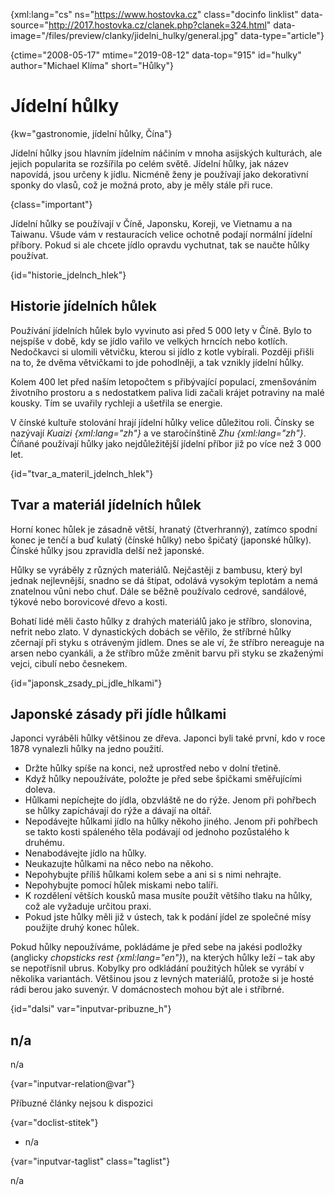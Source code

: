 
{xml:lang="cs" ns="https://www.hostovka.cz" class="docinfo linklist" data-source="http://2017.hostovka.cz/clanek.php?clanek=324.html" data-image="/files/preview/clanky/jidelni_hulky/general.jpg" data-type="article"}

{ctime="2008-05-17" mtime="2019-08-12" data-top="915" id="hulky" author="Michael Klíma" short="Hůlky"}

# Jídelní hůlky 

{kw="gastronomie, jídelní hůlky, Čína"}

Jídelní hůlky jsou hlavním jídelním náčiním v mnoha asijských kulturách, ale jejich popularita se rozšířila po celém světě. Jídelní hůlky, jak název napovídá, jsou určeny k jídlu. Nicméně ženy je používají jako dekorativní sponky do vlasů, což je možná proto, aby je měly stále při ruce. 

{class="important"}

Jídelní hůlky se používají v Číně, Japonsku, Koreji, ve Vietnamu a na Taiwanu. Všude vám v restauracích velice ochotně podají normální jídelní příbory. Pokud si ale chcete jídlo opravdu vychutnat, tak se naučte hůlky používat. 

{id="historie\_jdelnch\_hlek"}

## Historie jídelních hůlek 

Používání jídelních hůlek bylo vyvinuto asi před 5 000 lety v Číně. Bylo to nejspíše v době, kdy se jídlo vařilo ve velkých hrncích nebo kotlích. Nedočkavci si ulomili větvičku, kterou si jídlo z kotle vybírali. Později přišli na to, že dvěma větvičkami to jde pohodlněji, a tak vznikly jídelní hůlky. 

Kolem 400 let před naším letopočtem s přibývající populací, zmenšováním životního prostoru a s nedostatkem paliva lidi začali krájet potraviny na malé kousky. Tím se uvařily rychleji a ušetřila se energie. 

V čínské kultuře stolování hrají jídelní hůlky velice důležitou roli. Čínsky se nazývají _Kuaizi {xml:lang="zh"}_ a ve staročínštině _Zhu {xml:lang="zh"}_. Číňané používají hůlky jako nejdůležitější jídelní příbor již po více než 3 000 let. 

{id="tvar\_a\_materil\_jdelnch\_hlek"}

## Tvar a materiál jídelních hůlek 

Horní konec hůlek je zásadně větší, hranatý (čtverhranný), zatímco spodní konec je tenčí a buď kulatý (čínské hůlky) nebo špičatý (japonské hůlky). Čínské hůlky jsou zpravidla delší než japonské. 

Hůlky se vyráběly z různých materiálů. Nejčastěji z bambusu, který byl jednak nejlevnější, snadno se dá štípat, odolává vysokým teplotám a nemá znatelnou vůni nebo chuť. Dále se běžně používalo cedrové, sandálové, týkové nebo borovicové dřevo a kosti. 

Bohatí lidé měli často hůlky z drahých materiálů jako je stříbro, slonovina, nefrit nebo zlato. V dynastických dobách se věřilo, že stříbrné hůlky zčernají při styku s otráveným jídlem. Dnes se ale ví, že stříbro nereaguje na arsen nebo cyankáli, a že stříbro může změnit barvu při styku se zkaženými vejci, cibulí nebo česnekem. 

{id="japonsk\_zsady\_pi\_jdle\_hlkami"}

## Japonské zásady při jídle hůlkami 

Japonci vyráběli hůlky většinou ze dřeva. Japonci byli také první, kdo v roce 1878 vynalezli hůlky na jedno použití. 

  * Držte hůlky spíše na konci, než uprostřed nebo v dolní třetině. 
  * Když hůlky nepoužíváte, položte je před sebe špičkami směřujícími doleva. 
  * Hůlkami nepíchejte do jídla, obzvláště ne do rýže. Jenom při pohřbech se hůlky zapíchávají do rýže a dávají na oltář. 
  * Nepodávejte hůlkami jídlo na hůlky někoho jiného. Jenom při pohřbech se takto kosti spáleného těla podávají od jednoho pozůstalého k druhému. 
  * Nenabodávejte jídlo na hůlky. 
  * Neukazujte hůlkami na něco nebo na někoho. 
  * Nepohybujte příliš hůlkami kolem sebe a ani si s nimi nehrajte. 
  * Nepohybujte pomocí hůlek miskami nebo talíři. 
  * K rozdělení větších kousků masa musíte použít většího tlaku na hůlky, což ale vyžaduje určitou praxi. 
  * Pokud jste hůlky měli již v ústech, tak k podání jídel ze společné mísy použijte druhý konec hůlek. 

Pokud hůlky nepoužíváme, pokládáme je před sebe na jakési podložky (anglicky _chopsticks rest {xml:lang="en"}_), na kterých hůlky leží – tak aby se nepotřísnil ubrus. Kobylky pro odkládání použitých hůlek se vyrábí v několika variantách. Většinou jsou z levných materiálů, protože si je hosté rádi berou jako suvenýr. V domácnostech mohou být ale i stříbrné. 

{id="dalsi" var="inputvar-pribuzne_h"}

## n/a 

n/a 

{var="inputvar-relation@var"}

Příbuzné články nejsou k dispozici 

{var="doclist-stitek"}

  * n/a 

{var="inputvar-taglist" class="taglist"}

n/a

